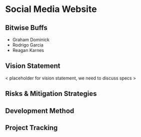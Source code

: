 # Social Media Website

## Bitwise Buffs
  - Graham Dominick
  - Rodrigo Garcia
  - Reagan Karnes
  
## Vision Statement
< placeholder for vision statement, we need to discuss specs >

## Risks & Mitigation Strategies

## Development Method

## Project Tracking
